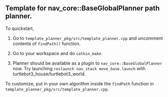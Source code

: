 ## Template for nav_core::BaseGlobalPlanner path planner.

To quickstart,

1. Go to `template_planner_pkg/src/template_planner.cpp` and uncomment contents of `findPath()` function.

2. Go to your workspace and do `catkin_make`.

3. Planner should be available as a plugin to `nav_core::BaseGlobalPlanner` now. Try launching `roslaunch nav_stack move_base.launch` with turtlebot3_house/turtlebot3_world.

To customize, put in your own algorithm inside the `findPath` function in `template_planner_pkg/src/template_planner.cpp`.
